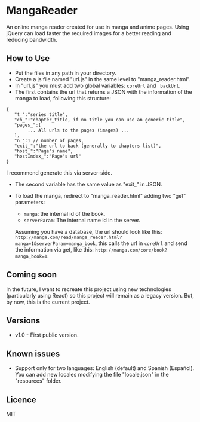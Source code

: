 # MangaReader

An online manga reader created for use in manga and anime pages. Using jQuery can load faster the required images for a better
reading and reducing bandwidth.

## How to Use

* Put the files in any path in your directory.
* Create a js file named "url.js" in the same level to "manga_reader.html".
* In "url.js" you must add two global variables: ```coreUrl``` and ``` backUrl```.
* The first contains the url that returns a JSON with the information of the manga to load, following this structure:
```
{
   "t_":"series_title",
   "ch_":"chapter_title, if no title you can use an generic title",
   "pages_":[
        ... All urls to the pages (images) ...
   ],
   "n_":1 // number of pages,
   "exit_":"the url to back (generally to chapters list)",
   "host_":"Page's name",
   "hostIndex_":"Page's url"
}
```
  I recommend generate this via server-side.

* The second variable has the same value as "exit_" in JSON.
* To load the manga, redirect to "manga_reader.html" adding two "get" parameters:
    - ```manga```: the internal id of the book.
    - ```serverParam```: The internal name id in the server.
  
  Assuming you have a database, the url should look like this: ```http://manga.com/read/manga_reader.html?manga=1&serverParam=manga_book```, 
  this calls the url in ```coreUrl``` and send the information via get, like this: ```http://manga.com/core/book?manga_book=1```.
  
## Coming soon

In the future, I want to recreate this project using new technologies (particularly using React) so this project will remain as a
legacy version. But, by now, this is the current project.

## Versions

* v1.0 - First public version.

## Known issues

* Support only for two languages: English (default) and Spanish (Español). You can add new locales modifying
the file "locale.json" in the "resources" folder.

## Licence

MIT
